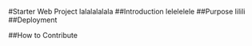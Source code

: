 #Starter Web Project
lalalalalala
##Introduction
lelelelele
##Purpose
lilili
##Deployment

##How to Contribute


